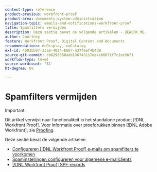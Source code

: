 ```yaml
---
content-type: reference
product-previous: workfront-proof
product-area: documents;system-administration
navigation-topic: emails-and-notifications-workfront-proof
title: Spamfilters vermijden
description: Deze sectie bevat de volgende artikelen - BEWERK ME.
author: Courtney
feature: Workfront Proof, Digital Content and Documents
recommendations: noDisplay, noCatalog
exl-id: 4b01bb97-33ae-4034-b087-a37feef4b4d9
source-git-commit: cb8293350add186743157ee4c60671f7c1ee96f1
workflow-type: tm+mt
source-wordcount: '51'
ht-degree: 0%

---
```


# Spamfilters vermijden

>[!IMPORTANT]
>
>Dit artikel verwijst naar functionaliteit in het standalone product [!DNL Workfront Proof]. Voor informatie over proefdrukken binnen [!DNL Adobe Workfront], zie [Proofing](../../../review-and-approve-work/proofing/proofing.md).

Deze sectie bevat de volgende artikelen:

* [Configureren [!DNL Workfront Proof] e-mails om spamfilters te voorkomen](../../../workfront-proof/wp-emailsntfctns/avoiding-spam-filters/configure-wp-emails-avoid-spam-filters.md)
* [Spaminstellingen configureren voor algemene e-mailclients](../../../workfront-proof/wp-emailsntfctns/avoiding-spam-filters/configure-spam-settings-clients.md)
* [[!DNL Workfront Proof] SPF-records](../../../workfront-proof/wp-emailsntfctns/avoiding-spam-filters/wp-spf-records.md)
